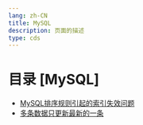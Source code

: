 ```yaml
---
lang: zh-CN  
title: MySQL  
description: 页面的描述  
type: cds  
---
```



# 目录 [MySQL]

[dir.start]: <>

- [MySQL排序规则引起的索引失效问题](MySQL排序规则引起的索引失效问题.md)  
- [多条数据只更新最新的一条](多条数据只更新最新的一条.md)  

[dir.end]: <>

<AdsbyGoogle slot="7889564278" layout="in-article"/>

<Comment></Comment>

